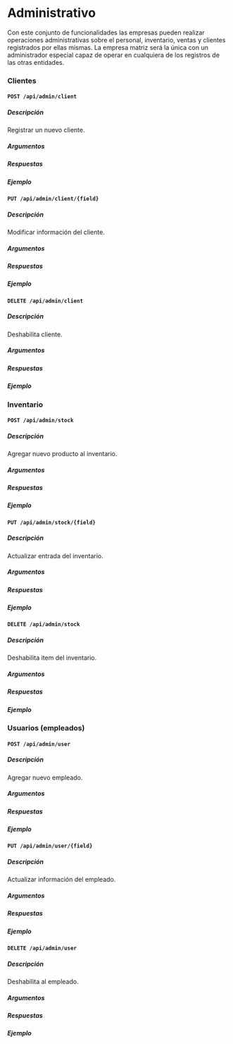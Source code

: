 # Administrativo

Con este conjunto de funcionalidades las empresas pueden realizar operaciones administrativas sobre el personal,
inventario, ventas y clientes registrados por ellas mismas. La empresa matriz será la única con un administrador
especial capaz de operar en cualquiera de los registros de las otras entidades.

### Clientes

#### `POST /api/admin/client`

##### Descripción

Registrar un nuevo cliente.

##### Argumentos

##### Respuestas

##### Ejemplo

#### `PUT /api/admin/client/{field}`

##### Descripción

Modificar información del cliente.

##### Argumentos

##### Respuestas

##### Ejemplo

#### `DELETE /api/admin/client`

##### Descripción

Deshabilita cliente.

##### Argumentos

##### Respuestas

##### Ejemplo

### Inventario

#### `POST /api/admin/stock`

##### Descripción

Agregar nuevo producto al inventario.

##### Argumentos

##### Respuestas

##### Ejemplo

#### `PUT /api/admin/stock/{field}`

##### Descripción

Actualizar entrada del inventario.

##### Argumentos

##### Respuestas

##### Ejemplo

#### `DELETE /api/admin/stock`

##### Descripción

Deshabilita item del inventario.

##### Argumentos

##### Respuestas

##### Ejemplo

### Usuarios (empleados)

#### `POST /api/admin/user`

##### Descripción

Agregar nuevo empleado.

##### Argumentos

##### Respuestas

##### Ejemplo

#### `PUT /api/admin/user/{field}`

##### Descripción

Actualizar información del empleado.

##### Argumentos

##### Respuestas

##### Ejemplo

#### `DELETE /api/admin/user`

##### Descripción

Deshabilita al empleado.

##### Argumentos

##### Respuestas

##### Ejemplo

##               